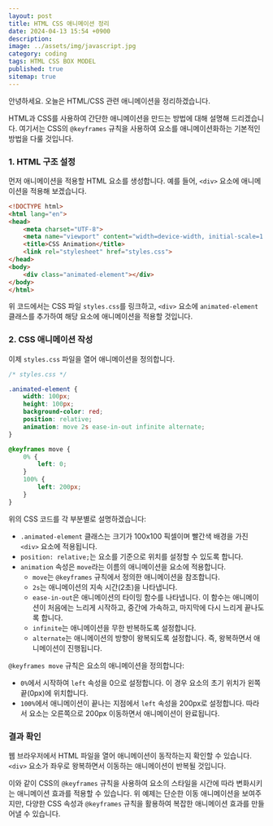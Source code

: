 ```yaml
---
layout: post
title: HTML CSS 애니메이션 정리
date: 2024-04-13 15:54 +0900
description: 
image: ../assets/img/javascript.jpg
category: coding
tags: HTML CSS BOX MODEL
published: true
sitemap: true
---
```


안녕하세요. 오늘은 HTML/CSS 관련 애니메이션을 정리하겠습니다.

HTML과 CSS를 사용하여 간단한 애니메이션을 만드는 방법에 대해 설명해 드리겠습니다. 여기서는 CSS의 `@keyframes` 규칙을 사용하여 요소를 애니메이션화하는 기본적인 방법을 다룰 것입니다.

### 1. HTML 구조 설정
먼저 애니메이션을 적용할 HTML 요소를 생성합니다. 예를 들어, `<div>` 요소에 애니메이션을 적용해 보겠습니다.

```html
<!DOCTYPE html>
<html lang="en">
<head>
    <meta charset="UTF-8">
    <meta name="viewport" content="width=device-width, initial-scale=1.0">
    <title>CSS Animation</title>
    <link rel="stylesheet" href="styles.css">
</head>
<body>
    <div class="animated-element"></div>
</body>
</html>
```

위 코드에서는 CSS 파일 `styles.css`를 링크하고, `<div>` 요소에 `animated-element` 클래스를 추가하여 해당 요소에 애니메이션을 적용할 것입니다.

### 2. CSS 애니메이션 작성
이제 `styles.css` 파일을 열어 애니메이션을 정의합니다.

```css
/* styles.css */

.animated-element {
    width: 100px;
    height: 100px;
    background-color: red;
    position: relative;
    animation: move 2s ease-in-out infinite alternate;
}

@keyframes move {
    0% {
        left: 0;
    }
    100% {
        left: 200px;
    }
}
```

위의 CSS 코드를 각 부분별로 설명하겠습니다:

- `.animated-element` 클래스는 크기가 100x100 픽셀이며 빨간색 배경을 가진 `<div>` 요소에 적용됩니다.
- `position: relative;`는 요소를 기준으로 위치를 설정할 수 있도록 합니다.
- `animation` 속성은 `move`라는 이름의 애니메이션을 요소에 적용합니다.
  - `move`는 `@keyframes` 규칙에서 정의한 애니메이션을 참조합니다.
  - `2s`는 애니메이션의 지속 시간(2초)을 나타냅니다.
  - `ease-in-out`은 애니메이션의 타이밍 함수를 나타냅니다. 이 함수는 애니메이션이 처음에는 느리게 시작하고, 중간에 가속하고, 마지막에 다시 느리게 끝나도록 합니다.
  - `infinite`는 애니메이션을 무한 반복하도록 설정합니다.
  - `alternate`는 애니메이션의 방향이 왕복되도록 설정합니다. 즉, 왕복하면서 애니메이션이 진행됩니다.

`@keyframes move` 규칙은 요소의 애니메이션을 정의합니다:
- `0%`에서 시작하여 `left` 속성을 0으로 설정합니다. 이 경우 요소의 초기 위치가 왼쪽 끝(0px)에 위치합니다.
- `100%`에서 애니메이션이 끝나는 지점에서 `left` 속성을 200px로 설정합니다. 따라서 요소는 오른쪽으로 200px 이동하면서 애니메이션이 완료됩니다.

### 결과 확인
웹 브라우저에서 HTML 파일을 열어 애니메이션이 동작하는지 확인할 수 있습니다. `<div>` 요소가 좌우로 왕복하면서 이동하는 애니메이션이 반복될 것입니다.

이와 같이 CSS의 `@keyframes` 규칙을 사용하여 요소의 스타일을 시간에 따라 변화시키는 애니메이션 효과를 적용할 수 있습니다. 위 예제는 단순한 이동 애니메이션을 보여주지만, 다양한 CSS 속성과 `@keyframes` 규칙을 활용하여 복잡한 애니메이션 효과를 만들어낼 수 있습니다.